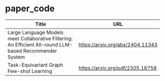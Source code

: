 # paper_code

| Title | URL |
|------|------|
| Large Language Models meet Collaborative Filtering: An Efficient All-round LLM-based Recommender System | https://arxiv.org/abs/2404.11343 |
| Task-Equivariant Graph Few-shot Learning | https://arxiv.org/pdf/2305.18758 |
